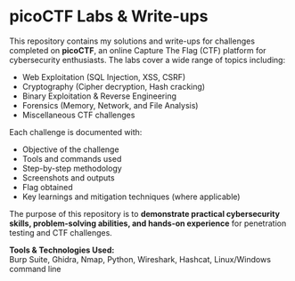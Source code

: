 # picoCTF Labs & Write-ups

This repository contains my solutions and write-ups for challenges completed on **picoCTF**, an online Capture The Flag (CTF) platform for cybersecurity enthusiasts. The labs cover a wide range of topics including:

- Web Exploitation (SQL Injection, XSS, CSRF)
- Cryptography (Cipher decryption, Hash cracking)
- Binary Exploitation & Reverse Engineering
- Forensics (Memory, Network, and File Analysis)
- Miscellaneous CTF challenges

Each challenge is documented with:

- Objective of the challenge
- Tools and commands used
- Step-by-step methodology
- Screenshots and outputs
- Flag obtained
- Key learnings and mitigation techniques (where applicable)

The purpose of this repository is to **demonstrate practical cybersecurity skills, problem-solving abilities, and hands-on experience** for penetration testing and CTF challenges. 

**Tools & Technologies Used:**  
Burp Suite, Ghidra, Nmap, Python, Wireshark, Hashcat, Linux/Windows command line
